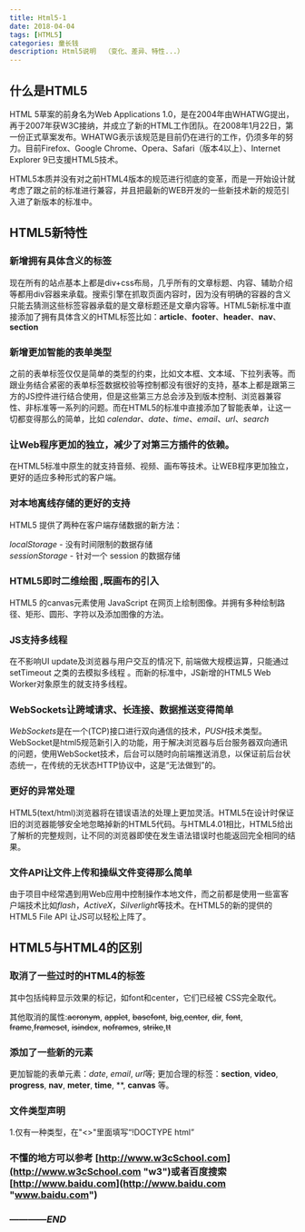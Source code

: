 ```yaml
---
title: Html5-1
date: 2018-04-04
tags: [HTML5]
categories: 童长钱
description: Html5说明  （变化、差异、特性...）
---
```


## 什么是HTML5

HTML 5草案的前身名为Web Applications 1.0，是在2004年由WHATWG提出，再于2007年获W3C接纳，并成立了新的HTML工作团队。在2008年1月22日，第一份正式草案发布。WHATWG表示该规范是目前仍在进行的工作，仍须多年的努力。目前Firefox、Google Chrome、Opera、Safari（版本4以上）、Internet Explorer 9已支援HTML5技术。

HTML5本质并没有对之前HTML4版本的规范进行彻底的变革，而是一开始设计就考虑了跟之前的标准进行兼容，并且把最新的WEB开发的一些新技术新的规范引入进了新版本的标准中。

## HTML5新特性

### 新增拥有具体含义的标签

现在所有的站点基本上都是div+css布局，几乎所有的文章标题、内容、辅助介绍等都用div容器来承载。搜索引擎在抓取页面内容时，因为没有明确的容器的含义只能去猜测这些标签容器承载的是文章标题还是文章内容等。HTML5新标准中直接添加了拥有具体含义的HTML标签比如：**article**、**footer**、**header**、**nav**、**section**

### 新增更加智能的表单类型

之前的表单标签仅仅是简单的类型的约束，比如文本框、文本域、下拉列表等。而跟业务结合紧密的表单标签数据校验等控制都没有很好的支持，基本上都是跟第三方的JS控件进行结合使用，但是这些第三方总会涉及到版本控制、浏览器兼容性、非标准等一系列的问题。而在HTML5的标准中直接添加了智能表单，让这一切都变得那么的简单，比如 *calendar*、*date*、*time*、*email*、*url*、*search*

### 让Web程序更加的独立，减少了对第三方插件的依赖。

在HTML5标准中原生的就支持音频、视频、画布等技术。让WEB程序更加独立，更好的适应多种形式的客户端。

### 对本地离线存储的更好的支持

HTML5 提供了两种在客户端存储数据的新方法：

*localStorage* - 没有时间限制的数据存储  
*sessionStorage* - 针对一个 session 的数据存储
### HTML5即时二维绘图 ,既画布的引入

HTML5 的canvas元素使用 JavaScript 在网页上绘制图像。并拥有多种绘制路径、矩形、圆形、字符以及添加图像的方法。

### JS支持多线程

在不影响UI update及浏览器与用户交互的情况下, 前端做大规模运算，只能通过 setTimeout 之类的去模拟多线程 。而新的标准中，JS新增的HTML5 Web Worker对象原生的就支持多线程。

### WebSockets让跨域请求、长连接、数据推送变得简单

*WebSockets*是在一个(TCP)接口进行双向通信的技术，*PUSH*技术类型。WebSocket是html5规范新引入的功能，用于解决浏览器与后台服务器双向通讯的问题，使用WebSocket技术，后台可以随时向前端推送消息，以保证前后台状态统一，在传统的无状态HTTP协议中，这是“无法做到”的。

### 更好的异常处理

HTML5(text/html)浏览器将在错误语法的处理上更加灵活。HTML5在设计时保证旧的浏览器能够安全地忽略掉新的HTML5代码。与HTML4.01相比，HTML5给出了解析的完整规则，让不同的浏览器即使在发生语法错误时也能返回完全相同的结果。

### 文件API让文件上传和操纵文件变得那么简单

由于项目中经常遇到用Web应用中控制操作本地文件，而之前都是使用一些富客户端技术比如*flash*，*ActiveX*，*Silverlight*等技术。在HTML5的新的提供的 HTML5 File API 让JS可以轻松上阵了。

## HTML5与HTML4的区别

### 取消了一些过时的HTML4的标签

其中包括纯粹显示效果的标记，如font和center，它们已经被 CSS完全取代。

其他取消的属性:~~acronym~~, ~~applet~~, ~~basefont~~, ~~big~~,~~center~~, ~~dir~~, ~~font~~, ~~frame~~,~~frameset~~, ~~isindex~~, ~~noframes~~, ~~strike~~,~~tt~~

### 添加了一些新的元素
更加智能的表单元素：*date*, *email*, *url*等; 更加合理的标签：**section**, **video**, **progress**, **nav**, **meter**, **time**, **, **canvas** 等。

### 文件类型声明

1.仅有一种类型，在"<>"里面填写“!DOCTYPE html”

### 不懂的地方可以参考 [http://www.w3cSchool.com](http://www.w3cSchool.com "w3")或者百度搜索[http://www.baidu.com](http://www.baidu.com "www.baidu.com")

### **————*END***
